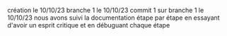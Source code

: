 création le 10/10/23
branche 1 le 10/10/23
commit 1 sur branche 1 le 10/10/23
nous avons suivi la documentation étape par étape en essayant d'avoir un esprit critique et en débuguant chaque étape

